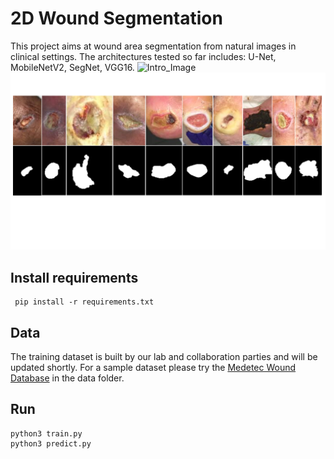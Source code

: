 # 2D Wound Segmentation
This project aims at wound area segmentation from natural images in clinical settings. The architectures tested so far includes: U-Net, MobileNetV2, SegNet, VGG16.
![Intro_Image](https://raw.githubusercontent.com/Pele324/ChronicWoundSeg/master/figures/Intro.png)
![Dataset_Image](https://raw.githubusercontent.com/Pele324/ChronicWoundSeg/master/figures/Dataset.png)
## Install requirements
     pip install -r requirements.txt
     
## Data
The training dataset is built by our lab and collaboration parties and will be updated shortly. For a sample dataset please try the [Medetec Wound Database](http://www.medetec.co.uk/files/medetec-image-databases.html) in the data folder.
    
## Run
    python3 train.py
    python3 predict.py
